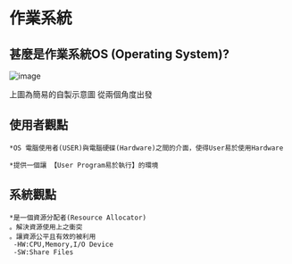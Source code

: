 # 作業系統
## 甚麼是作業系統OS (Operating System)?
![image](https://user-images.githubusercontent.com/81726807/173283011-ebd5097e-d73c-4f26-84aa-e103ec7af4a1.png)

上圖為簡易的自製示意圖
從兩個角度出發
## 使用者觀點
```
*OS 電腦使用者(USER)與電腦硬碟(Hardware)之間的介面，使得User易於使用Hardware

*提供一個讓 【User Program易於執行】的環境
```
## 系統觀點
```
*是一個資源分配者(Resource Allocator)
。解決資源使用上之衝突
。讓資源公平且有效的被利用
 -HW:CPU,Memory,I/O Device
 -SW:Share Files
 ```


 


